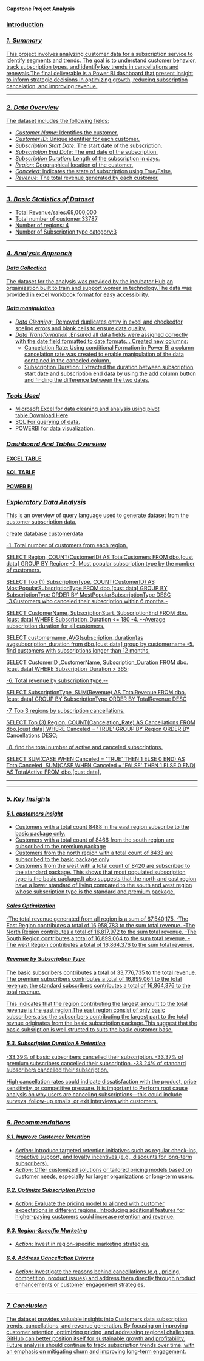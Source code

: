 #### Capstone Project Analysis <u/> 
### Introduction
### *1. Summary*

This project involves analyzing customer data for a subscription service to identify segments and trends. The goal is to understand customer behavior, track subscription types, and identify key trends in cancellations and renewals.The final deliverable is a Power BI dashboard that present Insight to inform strategic decisions in optimizing growth, reducing subscription cancelation, and improving revenue.

---

### *2. Data Overview*

The dataset includes the following fields:
- *Customer Name*: Identifies the customer.
- *Customer ID*: Unique identifier for each customer.
- *Subscription Start Date*: The start date of the subscription.
- *Subscription End Date*: The end date of the subscription.
- *Subscription Duration*: Length of the subscription in days.
- *Region*: Geographical location of the customer.
- *Canceled*: Indicates the state of subscription using True/False.
- *Revenue*: The total revenue generated by each customer.

---
### *3. Basic Statistics of Dataset*

* Total Revenue/sales:68,000,000
* Total number of customer:33787
* Number of regions: 4
* Number of Subscription type category:3

---

### *4. Analysis Approach*

#### *Data Collection*
The dataset for the analysis was provided by the incubator Hub,an orgainization built to train and support women in technology.The data was provided in excel workbook format for easy accessibility.
#### *Data manipulation*
- *Data Cleaning*:
   .Removed duplicates entry in excel and checkedfor speling errors and blank cells to ensure data quality.
- *Data Transformation*
   .Ensured all data fields were assigned correctly with the date field formatted to date formats.
   . Created new columns:
     - Cancelation Rate: Using conditional Formation in Power Bi a column cancelation rate was created to enable manipulation of the data contained in the canceled column.
     - Subscription Duration: Extracted the duration between subscription start date and subscription end data by using the add column button and finding the difference between the two 
       dates.
### *Tools Used*
- Microsoft Excel for data cleaning and analysis using pivot table.[Download Here](https://www.microsoft.com)
- SQL For querying of data.
- POWERBI for data visualization.

### *Dashboard And Tables Overview*
#### EXCEL TABLE

#### SQL TABLE

#### POWER BI

### *Exploratory Data Analysis*

This is an overview of query language used to generate dataset from the customer subscription data. 

create database customerdata

-1. Total number of customers from each region.

SELECT Region, COUNT(CustomerID) AS TotalCustomers
FROM dbo.[cust data]
GROUP BY Region;
-2. Most popular subscription type by the number of customers.

SELECT Top (1) SubscriptionType, COUNT(CustomerID) AS MostPopularSubscriptionType
FROM dbo.[cust data]
GROUP BY SubscriptionType
ORDER BY MostPopularSubscriptionType DESC
-3.Customers who canceled their subscription within 6 months.-

SELECT CustomerName, SubscriptionStart, SubscriptionEnd
FROM dbo.[cust data]
WHERE Subscription_Duration <= 180
-4. --Average subscription duration for all customers.

SELECT customername ,AVG(subscription_duration)as avgsubscription_duration
from dbo.[cust data]
group by customername
-5. find customers with subscriptions longer than 12 months.

SELECT CustomerID ,CustomerName, Subscription_Duration
FROM dbo.[cust data]
WHERE Subscription_Duration > 365;

-6. Total revenue by subscription type.--

SELECT SubscriptionType, SUM(Revenue) AS TotalRevenue
FROM dbo.[cust data]
GROUP BY SubscriptionType
ORDER BY TotalRevenue DESC

-7. Top 3 regions by subscription cancellations.

SELECT  Top (3) Region, COUNT(Cancelation_Rate) AS Cancellations
FROM dbo.[cust data] WHERE Canceled = 'TRUE'
GROUP BY Region
ORDER BY Cancellations DESC;

-8. find the total number of active and canceled subscriptions.

SELECT
    SUM(CASE WHEN Canceled = 'TRUE' THEN 1 ELSE 0 END) AS TotalCanceled,
    SUM(CASE WHEN Canceled = 'FALSE' THEN 1 ELSE 0 END) AS TotalActive
   FROM dbo.[cust data].

---

---

### *5. Key Insights*

#### *5.1. customers insight*
- Customers with a total count 8488 in the east region subscribe to the basic package only.
- Customers with a total count of 8466 from the south region are subscribed to the premium package
- Customers from the north region with a total count of 8433 are subscribed to the basic package only
- Customers from the west with a total count of 8420 are subscribed to the standard package.
This shows that most populated subscription type is the basic package.It also suggests that the north and east region have a lower standard of living compared to the south and west region whose subscription type is the standard and premium package.

#### *Sales Optimization*

-The total revenue generated from all region is a sum of 67,540,175.
-The East Region contributes a total of 16,958,783 to the sum total revenue.
-The North Region contributes a total of 16,817,972 to the sum total revenue.
-The South Region contributes a total of 16,899,064 to the sum total revenue.
-The west Region contributes a total of 16,864,376 to the sum total revenue.

#### *Revenue by Subscription Type*

The basic subscribers contributes a total of 33,776,735 to the total revenue.
The premium subscribers contributes a total of 16,899,064 to the total revenue.
the standard subscribers contributes a total of 16,864,376 to the total revenue.

This indicates that the region contributing the largest amount to the total revenue is the east region.The east region consist of only basic subscribers,also the subscribers contributing the  largest part to the total revnue originates from the basic subscription package.This suggest that the basic subsription is well structed to suits the basic customer base.

#### *5.3. Subscription Duration & Retention*

-33.39% of basic subscribers cancelled their subscription.
-33.37% of premium subscribers cancelled their subscription.
-33.24% of standard subscribers cancelled their subscription.

 High cancellation rates could indicate dissatisfaction with the product, price sensitivity, or competitive pressure. It is important to Perform root cause analysis on why users are canceling subscriptions—this could include surveys, follow-up emails, or exit interviews with customers.

---

### *6. Recommendations*

#### *6.1. Improve Customer Retention*
- *Action*: Introduce targeted retention initiatives such as regular check-ins, proactive support, and loyalty incentives (e.g., discounts for long-term subscribers).
- *Action*: Offer customized solutions or tailored pricing models based on customer needs, especially for larger organizations or long-term users.

#### *6.2. Optimize Subscription Pricing*
- *Action*: Evaluate the pricing model to aligned with customer expectations in different regions. Introducing additional features for higher-paying customers could increase retention and revenue.
  
#### *6.3. Region-Specific Marketing*
- *Action*: Invest in region-specific marketing strategies.

#### *6.4. Address Cancellation Drivers*
- *Action*: Investigate the reasons behind cancellations (e.g., pricing, competition, product issues) and address them directly through product enhancements or customer engagement strategies.
  
---

### *7. Conclusion*

The dataset provides valuable insights into Customers data subscription trends, cancellations, and revenue generation. By focusing on improving customer retention, optimizing pricing, and addressing regional challenges, GitHub can better position itself for sustainable growth and profitability. Future analysis should continue to track subscription trends over time, with an emphasis on mitigating churn and improving long-term engagement.







   


  


